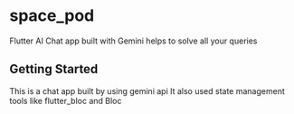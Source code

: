 # space_pod

Flutter AI Chat app built with Gemini helps to solve all your queries

## Getting Started

This is a chat app built by using gemini api
It also used state management tools like flutter_bloc and Bloc